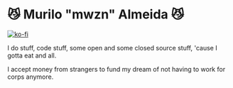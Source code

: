# 😼 Murilo "mwzn" Almeida 😼

[![ko-fi](https://ko-fi.com/img/githubbutton_sm.svg)](https://ko-fi.com/L4L1JXUQN)

I do stuff, code stuff, some open and some closed source stuff, 'cause I gotta eat and all. 

I accept money from strangers to fund my dream of not having to work for corps anymore.
